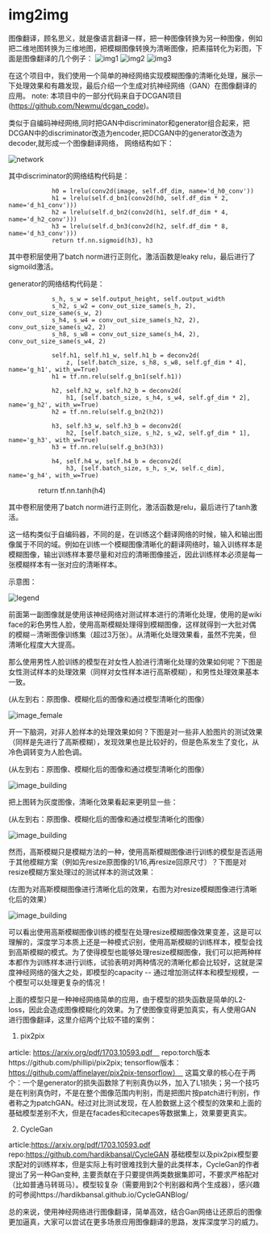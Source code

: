 # img2img
图像翻译，顾名思义，就是像语言翻译一样，把一种图像转换为另一种图像，例如把二维地图转换为三维地图，把模糊图像转换为清晰图像，把素描转化为彩图，下面是图像翻译的几个例子：
![img1](https://github.com/lsqpku/img2img/blob/master/doc/blur2clear.png)
![img2](https://github.com/lsqpku/img2img/blob/master/doc/capes.png)
![img3](https://github.com/lsqpku/img2img/blob/master/doc/facades.png)

在这个项目中，我们使用一个简单的神经网络实现模糊图像的清晰化处理，展示一下处理效果和有趣发现，最后介绍一个生成对抗神经网络（GAN）在图像翻译的应用。
note: 本项目中的一部分代码来自于DCGAN项目(https://github.com/Newmu/dcgan_code)。

类似于自编码神经网络,同时把GAN中discriminator和generator组合起来，把DCGAN中的discriminator改造为encoder,把DCGAN中的generator改造为decoder,就形成一个图像翻译网络， 网络结构如下：

![network](https://github.com/lsqpku/img2img/blob/master/doc/network.jpg)

其中discriminator的网络结构代码是：

                h0 = lrelu(conv2d(image, self.df_dim, name='d_h0_conv'))
                h1 = lrelu(self.d_bn1(conv2d(h0, self.df_dim * 2, name='d_h1_conv')))
                h2 = lrelu(self.d_bn2(conv2d(h1, self.df_dim * 4, name='d_h2_conv')))
                h3 = lrelu(self.d_bn3(conv2d(h2, self.df_dim * 8, name='d_h3_conv')))
                return tf.nn.sigmoid(h3), h3

其中卷积层使用了batch norm进行正则化，激活函数是leaky relu，最后进行了sigmoild激活。

generator的网络结构代码是：

                s_h, s_w = self.output_height, self.output_width
                s_h2, s_w2 = conv_out_size_same(s_h, 2), conv_out_size_same(s_w, 2)
                s_h4, s_w4 = conv_out_size_same(s_h2, 2), conv_out_size_same(s_w2, 2)
                s_h8, s_w8 = conv_out_size_same(s_h4, 2), conv_out_size_same(s_w4, 2)

                self.h1, self.h1_w, self.h1_b = deconv2d(
                    z, [self.batch_size, s_h8, s_w8, self.gf_dim * 4], name='g_h1', with_w=True)
                h1 = tf.nn.relu(self.g_bn1(self.h1))

                h2, self.h2_w, self.h2_b = deconv2d(
                    h1, [self.batch_size, s_h4, s_w4, self.gf_dim * 2], name='g_h2', with_w=True)
                h2 = tf.nn.relu(self.g_bn2(h2))

                h3, self.h3_w, self.h3_b = deconv2d(
                    h2, [self.batch_size, s_h2, s_w2, self.gf_dim * 1], name='g_h3', with_w=True)
                h3 = tf.nn.relu(self.g_bn3(h3))

                h4, self.h4_w, self.h4_b = deconv2d(
                    h3, [self.batch_size, s_h, s_w, self.c_dim], name='g_h4', with_w=True)

                return tf.nn.tanh(h4)

其中卷积层使用了batch norm进行正则化，激活函数是relu，最后进行了tanh激活。



这一结构类似于自编码器，不同的是，在训练这个翻译网络的时候，输入和输出图像属于不同的域。例如在训练一个模糊图像清晰化的翻译网络时，输入训练样本是模糊图像，输出训练样本要尽量和对应的清晰图像接近，因此训练样本必须是每一张模糊样本有一张对应的清晰样本。

示意图：

![legend](https://github.com/lsqpku/img2img/blob/master/doc/LENGEND.JPG)

前面第一副图像就是使用该神经网络对测试样本进行的清晰化处理，使用的是wiki face的彩色男性人脸，使用高斯模糊处理得到模糊图像，这样就得到一大批对偶的模糊－清晰图像训练集（超过3万张）。从清晰化处理效果看，虽然不完美，但清晰化程度大大提高。

那么使用男性人脸训练的模型在对女性人脸进行清晰化处理的效果如何呢？下图是女性测试样本的处理效果（同样对女性样本进行高斯模糊），和男性处理效果基本一致。

(从左到右：原图像、模糊化后的图像和通过模型清晰化的图像）

![image_female](https://github.com/lsqpku/img2img/blob/master/doc/wiki_female.png)

开一下脑洞，对非人脸样本的处理效果如何？下图是对一些非人脸图片的测试效果（同样是先进行了高斯模糊），发现效果也是比较好的，但是色系发生了变化，从冷色调转变为人脸色调。

(从左到右：原图像、模糊化后的图像和通过模型清晰化的图像）

![image_building](https://github.com/lsqpku/img2img/blob/master/doc/wiki_building.png)

把上图转为灰度图像，清晰化效果看起来更明显一些：

(从左到右：原图像、模糊化后的图像和通过模型清晰化的图像）

![image_building](https://github.com/lsqpku/img2img/blob/master/doc/wiki_building_gray.png)

然而，高斯模糊只是模糊方法的一种，使用高斯模糊图像进行训练的模型是否适用于其他模糊方案（例如先resize原图像的1/16,再resize回原尺寸）？下图是对resize模糊方案处理过的测试样本的测试效果：

(左图为对高斯模糊图像进行清晰化后的效果，右图为对resize模糊图像进行清晰化后的效果）

![image_building](https://github.com/lsqpku/img2img/blob/master/doc/wiki_resize_blur.png)

可以看出使用高斯模糊图像训练的模型在处理resize模糊图像效果变差，这是可以理解的，深度学习本质上还是一种模式识别，使用高斯模糊的训练样本，模型会找到高斯模糊的模式。为了使得模型也能够处理resize模糊图像，我们可以把两种样本都作为训练样本进行训练，试验表明对两种情况的清晰化都会比较好，这就是深度神经网络的强大之处，即模型的capacity -- 通过增加测试样本和模型规模，一个模型可以处理更复杂的情况！

上面的模型只是一种神经网络简单的应用，由于模型的损失函数是简单的L2-loss，因此会造成图像模糊化的效果。为了使图像变得更加真实，有人使用GAN进行图像翻译，这里介绍两个比较不错的案例：
1. pix2pix 

article: https://arxiv.org/pdf/1703.10593.pdf　
repo:torch版本https://github.com/phillipi/pix2pix; tensorflow版本：https://github.com/affinelayer/pix2pix-tensorflow）　
这篇文章的核心在于两个：一个是generator的损失函数除了判别真伪以外，加入了L1损失；另一个技巧是在判别真伪时，不是在整个图像范围内判别，而是把图片按patch进行判别，作者称之为patchGAN。经过对比测试发现，在人脸数据上这个模型的效果和上面的基础模型差别不大，但是在facades和citecapes等数据集上，效果要更真实。

2. CycleGan

article:https://arxiv.org/pdf/1703.10593.pdf
repo:https://github.com/hardikbansal/CycleGAN
基础模型以及pix2pix模型要求配对的训练样本，但是实际上有时很难找到大量的此类样本，CycleGan的作者提出了另一种Gan变种, 主要贡献在于只要提供两类数据集即可，不要求严格配对（比如普通马转斑马）。模型较复杂（需要用到2个判别器和两个生成器），感兴趣的可参阅https://hardikbansal.github.io/CycleGANBlog/

总的来说，使用神经网络进行图像翻译，简单高效，结合Gan网络让还原后的图像更加逼真，大家可以尝试在更多场景应用图像翻译的思路，发挥深度学习的威力。
